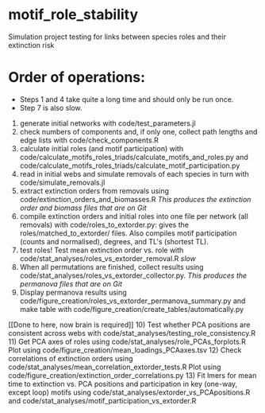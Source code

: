 # motif_role_stability
Simulation project testing for links between species roles and their extinction risk


# Order of operations:

- Steps 1 and 4 take quite a long time and should only be run once.
- Step 7 is also slow.

1) generate initial networks with code/test_parameters.jl
2) check numbers of components and, if only one, collect path lengths and edge lists with code/check_components.R
3) calculate initial roles (and motif participation) with code/calculate_motifs_roles_triads/calculate_motifs_and_roles.py and code/calculate_motifs_roles_triads/calculate_motif_participation.py
4) read in initial webs and simulate removals of each species in turn with code/simulate_removals.jl
5) extract extinction orders from removals using code/extinction_orders_and_biomasses.R
 *This produces the extinction order and biomass files that are on Git*
6) compile extinction orders and initial roles into one file per network (all removals) with code/roles_to_extorder.py: gives the roles/matched_to_extorder/ files. Also compiles motif participation (counts and normalised), degrees, and TL's (shortest TL). 
7) test roles! Test mean extinction order vs. role with code/stat_analyses/roles_vs_extorder_removal.R *slow*
8) When all permutations are finished, collect results using code/stat_analyses/roles_vs_extorder_collector.py. *This produces the permanova files that are on Git*
9) Display permanova results using code/figure_creation/roles_vs_extorder_permanova_summary.py and make table with code/figure_creation/create_tables/automatically.py

[[Done to here, now brain is required]]
10) Test whether PCA positions are consistent across webs with code/stat_analyses/testing_role_consistency.R 
11) Get PCA axes of roles using code/stat_analyses/role_PCAs_forplots.R Plot using code/figure_creation/mean_loadings_PCAaxes.tsv 
12) Check correlations of extinction orders using code/stat_analyses/mean_correlation_extorder_tests.R Plot using code/figure_creation/extinction_order_correlations.py
13) Fit lmers for mean time to extinction vs. PCA positions and participation in key (one-way, except loop) motifs using code/stat_analyses/extorder_vs_PCApositions.R and code/stat_analyses/motif_participation_vs_extorder.R

 
